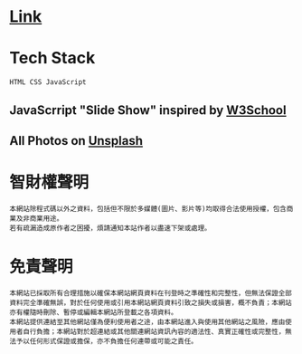 # [Link](https://austin362667.github.io/)

Tech Stack
====
```
HTML CSS JavaScript
```
JavaScrript "Slide Show" inspired by [W3School](https://www.w3schools.com/howto/howto_js_slideshow.asp)
----
All Photos on [Unsplash](https://unsplash.com/license)
----

智財權聲明
====
```
本網站除程式碼以外之資料，包括但不限於多媒體(圖片、影片等)均取得合法使用授權，包含商業及非商業用途。
若有疏漏造成原作者之困擾，煩請通知本站作者以盡速下架或處理。
```

免責聲明
====
```
本網站已採取所有合理措施以確保本網站網頁資料在刊登時之準確性和完整性，但無法保證全部資料完全準確無誤，對於任何使用或引用本網站網頁資料引致之損失或損害，概不負責；本網站亦有權隨時刪除、暫停或編輯本網站所登載之各項資料。
本網站提供連結至其他網站僅為便利使用者之途，由本網站進入與使用其他網站之風險，應由使用者自行負擔；本網站對於超連結或其他關連網站資訊內容的適法性、真實正確性或完整性，無法予以任何形式保證或擔保，亦不負擔任何連帶或可能之責任。
```

